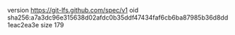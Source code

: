 version https://git-lfs.github.com/spec/v1
oid sha256:a7a3dc96e315638d02afdc0b35ddf47434faf6cb6ba87985b36d8dd1eac2ea3e
size 179
